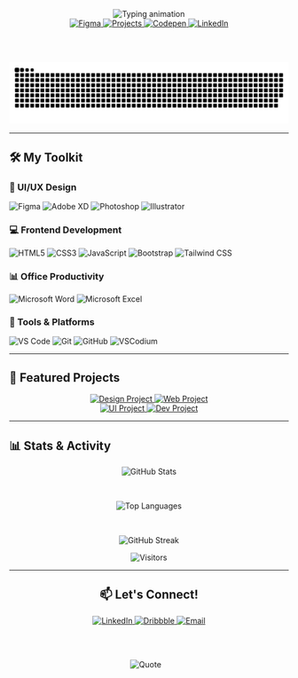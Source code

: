 <div align="center">
  <img src="https://readme-typing-svg.demolab.com?font=Fira+Code&weight=600&size=26&duration=4000&pause=1000&color=6D28D9&center=true&vCenter=true&width=500&lines=Hi+there+%F0%9F%91%8B;I'am;UI%2FUX+Designer+%26+Frontend+Dev;Let's+create+something+amazing!" alt="Typing animation" />
  
  <br/>
  
  <a href="https://www.figma.com/@yourusername" target="_blank">
    <img src="https://img.shields.io/badge/Figma-F24E1E?style=for-the-badge&logo=figma&logoColor=white" alt="Figma" />
  </a>
  <a href="https://github.com/yourusername?tab=repositories" target="_blank">
    <img src="https://img.shields.io/badge/My_Projects-6D28D9?style=for-the-badge&logo=github&logoColor=white" alt="Projects" />
  </a>
  <a href="https://codepen.io/yourusername" target="_blank">
    <img src="https://img.shields.io/badge/Codepen-000000?style=for-the-badge&logo=codepen&logoColor=white" alt="Codepen" />
  </a>
  <a href="https://linkedin.com/in/yourusername" target="_blank">
    <img src="https://img.shields.io/badge/LinkedIn-0077B5?style=for-the-badge&logo=linkedin&logoColor=white" alt="LinkedIn" />
  </a>
  
  <br/><br/>
  
<picture>
    <source media="(prefers-color-scheme: dark)" srcset="https://raw.githubusercontent.com/platane/platane/output/github-contribution-grid-snake-dark.svg">
    <source media="(prefers-color-scheme: light)" srcset="https://raw.githubusercontent.com/platane/platane/output/github-contribution-grid-snake.svg">
    <img alt="github contribution grid snake animation" src="https://raw.githubusercontent.com/platane/platane/output/github-contribution-grid-snake.svg">
  </picture>
</div>

---

## 🛠 My Toolkit

### 🎨 UI/UX Design
![Figma](https://img.shields.io/badge/Figma-F24E1E?style=for-the-badge&logo=figma&logoColor=white)
![Adobe XD](https://img.shields.io/badge/Adobe%20XD-470137?style=for-the-badge&logo=Adobe%20XD&logoColor=white)
![Photoshop](https://img.shields.io/badge/Adobe%20Photoshop-31A8FF?style=for-the-badge&logo=Adobe%20Photoshop&logoColor=white)
![Illustrator](https://img.shields.io/badge/Adobe%20Illustrator-FF9A00?style=for-the-badge&logo=Adobe%20Illustrator&logoColor=white)

### 💻 Frontend Development
![HTML5](https://img.shields.io/badge/HTML5-E34F26?style=for-the-badge&logo=html5&logoColor=white)
![CSS3](https://img.shields.io/badge/CSS3-1572B6?style=for-the-badge&logo=css3&logoColor=white)
![JavaScript](https://img.shields.io/badge/JavaScript-F7DF1E?style=for-the-badge&logo=javascript&logoColor=black)
![Bootstrap](https://img.shields.io/badge/Bootstrap-7952B3?style=for-the-badge&logo=bootstrap&logoColor=white)
![Tailwind CSS](https://img.shields.io/badge/Tailwind_CSS-38B2AC?style=for-the-badge&logo=tailwind-css&logoColor=white)

### 📊 Office Productivity
![Microsoft Word](https://img.shields.io/badge/Microsoft_Word-2B579A?style=for-the-badge&logo=microsoft-word&logoColor=white)
![Microsoft Excel](https://img.shields.io/badge/Microsoft_Excel-217346?style=for-the-badge&logo=microsoft-excel&logoColor=white)
### 🔧 Tools & Platforms
![VS Code](https://img.shields.io/badge/VS_Code-007ACC?style=for-the-badge&logo=visual-studio-code&logoColor=white)
![Git](https://img.shields.io/badge/Git-F05032?style=for-the-badge&logo=git&logoColor=white)
![GitHub](https://img.shields.io/badge/GitHub-181717?style=for-the-badge&logo=github&logoColor=white)
![VSCodium](https://img.shields.io/badge/VSCodium-2F80ED?style=for-the-badge&logo=vscodium&logoColor=white)

---

## 🌟 Featured Projects

<div align="center">
  
  <!-- Design Project -->
  <a href="https://www.figma.com/community/file/yourdesignproject">
    <img src="https://github-readme-stats.vercel.app/api/pin/?username=yourusername&repo=design-project&theme=radical&show_owner=true" alt="Design Project" />
 </a>
  
  <!-- Web Project -->
  <a href="https://github.com/yourusername/web-project">
    <img src="https://github-readme-stats.vercel.app/api/pin/?username=yourusername&repo=web-project&theme=radical&show_owner=true" alt="Web Project" />
  </a>
  
  <br/>
  
  <!-- UI Project -->
  <a href="https://dribbble.com/yourusername/project">
    <img src="https://github-readme-stats.vercel.app/api/pin/?username=yourusername&repo=ui-project&theme=radical&show_owner=true" alt="UI Project" />
  </a>
  
  <!-- Dev Project -->
  <a href="https://github.com/yourusername/dev-project">
    <img src="https://github-readme-stats.vercel.app/api/pin/?username=yourusername&repo=dev-project&theme=radical&show_owner=true" alt="Dev Project" />
  </a>
  
</div>

---

## 📊 Stats & Activity

<div align="center">
  
  ![GitHub Stats](https://github-readme-stats.vercel.app/api?username=yourusername&show_icons=true&theme=radical&count_private=true&include_all_commits=true)
  
  <br/>
  
  ![Top Languages](https://github-readme-stats.vercel.app/api/top-langs/?username=yourusername&layout=compact&theme=radical&langs_count=6)
  
  <br/>
  
  ![GitHub Streak](https://streak-stats.demolab.com/?user=yourusername&theme=radical)
  <br/>
  
  ![Visitors](https://komarev.com/ghpvc/?username=yourusername&label=Profile%20Views&color=6D28D9&style=flat-square)
  
</div>

---

<div align="center">
  
  ## 📫 Let's Connect!
  
  <a href="https://linkedin.com/in/yourusername" target="_blank">
    <img src="https://img.shields.io/badge/LinkedIn-0077B5?style=for-the-badge&logo=linkedin&logoColor=white" alt="LinkedIn" />
  </a>
  <a href="https://dribbble.com/yourusername" target="_blank">
    <img src="https://img.shields.io/badge/Dribbble-EA4C89?style=for-the-badge&logo=dribbble&logoColor=white" alt="Dribbble" />
  </a>
  <a href="mailto:youremail@example.com">
    <img src="https://img.shields.io/badge/Email-D14836?style=for-the-badge&logo=gmail&logoColor=white" alt="Email" />
  </a>
  
  <br/><br/>
  
![Quote](https://quotes-github-readme.vercel.app/api?type=horizontal&theme=radical)
  
</div>
